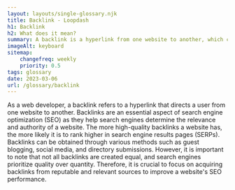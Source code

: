 ```yaml
--- 
layout: layouts/single-glossary.njk
title: Backlink - Loopdash
h1: Backlink
h2: What does it mean?
summary: A backlink is a hyperlink from one website to another, which can be added to a Wordpress site to improve its search engine optimization and increase traffic.
imageAlt: keyboard
sitemap:
	changefreq: weekly
	priority: 0.5
tags: glossary
date: 2023-03-06
url: /glossary/backlink
---
```


As a web developer, a backlink refers to a hyperlink that directs a user from one website to another. Backlinks are an essential aspect of search engine optimization (SEO) as they help search engines determine the relevance and authority of a website. The more high-quality backlinks a website has, the more likely it is to rank higher in search engine results pages (SERPs). Backlinks can be obtained through various methods such as guest blogging, social media, and directory submissions. However, it is important to note that not all backlinks are created equal, and search engines prioritize quality over quantity. Therefore, it is crucial to focus on acquiring backlinks from reputable and relevant sources to improve a website's SEO performance.